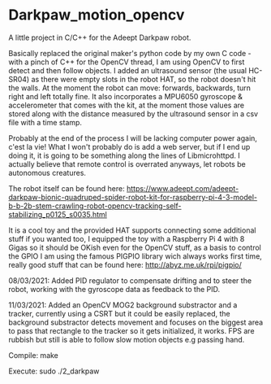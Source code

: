 # Darkpaw_motion_opencv
A little project in C/C++ for the Adeept Darkpaw robot.

Basically replaced the original maker's python code by my own C code -with a pinch of C++ for the OpenCV thread, I am using OpenCV to first detect and then follow objects. I added an ultrasound sensor (the usual HC-SR04) as there were empty slots in the robot HAT, so the robot doesn't hit the walls. At the moment the robot can move: forwards, backwards, turn right and left totally fine. It also incorporates a MPU6050 gyroscope & accelerometer that comes with the kit, at the moment those values are stored along with the distance measured by the ultrasound sensor in a csv file with a time stamp.

Probably at the end of the process I will be lacking computer power again, c'est la vie! What I won't probably do is add a web server, but if I end up doing it, it is going to be something along the lines of Libmicrohttpd. I actually believe that remote control is overrated anyways, let robots be autonomous creatures.

The robot itself can be found here: https://www.adeept.com/adeept-darkpaw-bionic-quadruped-spider-robot-kit-for-raspberry-pi-4-3-model-b-b-2b-stem-crawling-robot-opencv-tracking-self-stabilizing_p0125_s0035.html

It is a cool toy and the provided HAT supports connecting some additional stuff if you wanted too, I equipped the toy with a Raspberry Pi 4 with 8 Gigas so it should be OKish even for the OpenCV stuff, as a basis to control the GPIO I am using the famous PIGPIO library wich always works first time, really good stuff that can be found here: http://abyz.me.uk/rpi/pigpio/

08/03/2021: Added PID regulator to compensate drifting and to steer the robot, working with the gyroscope data as feedback to the PID. 

11/03/2021: Added an OpenCV MOG2 background substractor and a tracker, currently using a CSRT but it could be easily replaced, the background substractor detects movement and focuses on the biggest area to pass that rectangle to the tracker so it gets initialized, it works. FPS are rubbish but still is able to follow slow motion objects e.g passing hand.

Compile: make

Execute: sudo ./2_darkpaw


